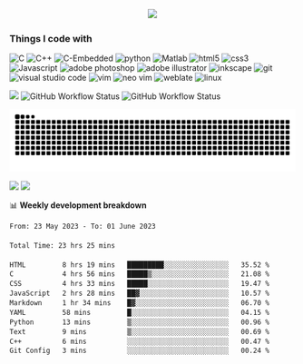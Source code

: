 <p align="center">
  <a href="https://git.io/typing-svg"><img src="https://readme-typing-svg.demolab.com?font=Fira+Code&size=25&duration=4000&pause=500&vCenter=true&center=true&multiline=true&repeat=false&width=500&height=100&lines=Hi+%F0%9F%91%8B%2C+I'm+Lavin+Tom+K+Abraham;A+passionate+developer+from+India"/></a>
</p>

<h3>Things I code with</h3>
<p>
  <img alt="C" src="https://img.shields.io/badge/-C-a8b9cc?style=flat-square&logo=C&logoColor=white" />
  <img alt="C++" src="https://img.shields.io/badge/-C++-8DD6F9?style=flat-square&logo=cplusplus&logoColor=white" /> 
  <img alt="C-Embedded" src="https://img.shields.io/badge/-C embedded-46a2f1?style=flat-square&logo=C&logoColor=white" />
  <img alt="python" src="https://img.shields.io/badge/-Python-3776ab?style=flat-square&logo=python&logoColor=white" />
  <img alt="Matlab" src="https://img.shields.io/badge/-Matlab-1a73e8?style=flat-square&logo=&logoColor=white" />
  <img alt="html5" src="https://img.shields.io/badge/-HTML5-e34f26?style=flat-square&logo=html5&logoColor=white" />
  <img alt="css3" src="https://img.shields.io/badge/-CSS3-1572b6?style=flat-square&logo=css3&logoColor=white" />
  <img alt="Javascript" src="https://img.shields.io/badge/-Javascript-f7df1e?style=flat-square&logo=javascript&logoColor=white" />
  <img alt="adobe photoshop" src="https://img.shields.io/badge/-Adobe Photoshop-31a8ff?style=flat-square&logo=adobephotoshop&logoColor=white" />
  <img alt="adobe illustrator" src="https://img.shields.io/badge/-Adobe Illustrator-ff9a00?style=flat-square&logo=adobeillustrator&logoColor=white" />
  <img alt="inkscape" src="https://img.shields.io/badge/-Inkscape-e34f26?style=flat-square&logo=inkscape&logoColor=white" />
  <img alt="git" src="https://img.shields.io/badge/-Git-f05032?style=flat-square&logo=git&logoColor=white" />
  <img alt="visual studio code" src="https://img.shields.io/badge/-Visual Studio Code-007acc?style=flat-square&logo=visualstudiocode&logoColor=white" />
  <img alt="vim" src="https://img.shields.io/badge/-Vim-019733?style=flat-square&logo=vim&logoColor=white" />
  <img alt="neo vim" src="https://img.shields.io/badge/-Neovim-57a143?style=flat-square&logo=neovim&logoColor=white" />
  <img alt="weblate" src="https://img.shields.io/badge/-Weblate-2eccaa?style=flat-square&logo=weblate&logoColor=white" />
  <img alt="linux" src="https://img.shields.io/badge/-Linux-fcc624?style=flat-square&logo=linux&logoColor=white" />
</p>

![](https://komarev.com/ghpvc/?username=lavin-tom&color=green)
![GitHub Workflow Status](https://img.shields.io/github/actions/workflow/status/lavin-tom/lavin-tom/animation.yml?label=Animation%20build)
![GitHub Workflow Status](https://img.shields.io/github/actions/workflow/status/lavin-tom/lavin-tom/main.yml?label=Waka-time)

<picture>
  <source media="(prefers-color-scheme: dark)" srcset="https://raw.githubusercontent.com/lavin-tom/lavin-tom/output/github-contribution-grid-snake-dark.svg">
  <source media="(prefers-color-scheme: light)" srcset="https://raw.githubusercontent.com/lavin-tom/lavin-tom/output/github-contribution-grid-snake.svg">
  <img alt="github contribution grid snake animation" src="https://raw.githubusercontent.com/lavin-tom/lavin-tom/output/github-contribution-grid-snake.svg">
</picture>

![](https://github-readme-stats.vercel.app/api?username=lavin-tom&show_icons=true&theme=transparent&hide_border=true)
![](https://github-profile-trophy.vercel.app/?username=lavin-tom&no-bg=true&no-frame=true&rank=-?&column=7&theme=algolia)

📊 **Weekly development breakdown**
<!--START_SECTION:waka-->

```txt
From: 23 May 2023 - To: 01 June 2023

Total Time: 23 hrs 25 mins

HTML         8 hrs 19 mins   █████████░░░░░░░░░░░░░░░░   35.52 %
C            4 hrs 56 mins   █████▒░░░░░░░░░░░░░░░░░░░   21.08 %
CSS          4 hrs 33 mins   █████░░░░░░░░░░░░░░░░░░░░   19.47 %
JavaScript   2 hrs 28 mins   ██▓░░░░░░░░░░░░░░░░░░░░░░   10.57 %
Markdown     1 hr 34 mins    █▓░░░░░░░░░░░░░░░░░░░░░░░   06.70 %
YAML         58 mins         █░░░░░░░░░░░░░░░░░░░░░░░░   04.15 %
Python       13 mins         ▒░░░░░░░░░░░░░░░░░░░░░░░░   00.96 %
Text         9 mins          ▒░░░░░░░░░░░░░░░░░░░░░░░░   00.69 %
C++          6 mins          ░░░░░░░░░░░░░░░░░░░░░░░░░   00.47 %
Git Config   3 mins          ░░░░░░░░░░░░░░░░░░░░░░░░░   00.24 %
```

<!--END_SECTION:waka-->
